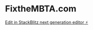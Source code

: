 # FixtheMBTA.com

[Edit in StackBlitz next generation editor ⚡️](https://stackblitz.com/~/github.com/Btsully323/FixtheMBTA.com)